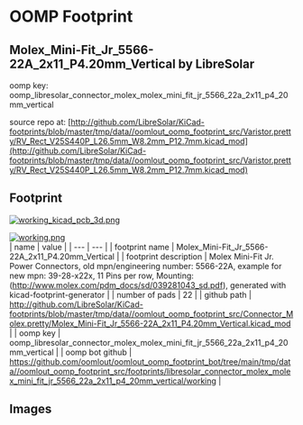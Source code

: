 # OOMP Footprint  
## Molex_Mini-Fit_Jr_5566-22A_2x11_P4.20mm_Vertical  by LibreSolar  
  
oomp key: oomp_libresolar_connector_molex_molex_mini_fit_jr_5566_22a_2x11_p4_20mm_vertical  
  
source repo at: [http://github.com/LibreSolar/KiCad-footprints/blob/master/tmp/data//oomlout_oomp_footprint_src/Varistor.pretty/RV_Rect_V25S440P_L26.5mm_W8.2mm_P12.7mm.kicad_mod](http://github.com/LibreSolar/KiCad-footprints/blob/master/tmp/data//oomlout_oomp_footprint_src/Varistor.pretty/RV_Rect_V25S440P_L26.5mm_W8.2mm_P12.7mm.kicad_mod)  
## Footprint  
  
[![working_kicad_pcb_3d.png](working_kicad_pcb_3d_600.png)](working_kicad_pcb_3d.png)  
  
[![working.png](working_600.png)](working.png)  
| name | value | 
| --- | --- | 
| footprint name | Molex_Mini-Fit_Jr_5566-22A_2x11_P4.20mm_Vertical | 
| footprint description | Molex Mini-Fit Jr. Power Connectors, old mpn/engineering number: 5566-22A, example for new mpn: 39-28-x22x, 11 Pins per row, Mounting:  (http://www.molex.com/pdm_docs/sd/039281043_sd.pdf), generated with kicad-footprint-generator | 
| number of pads | 22 | 
| github path | http://github.com/LibreSolar/KiCad-footprints/blob/master/tmp/data//oomlout_oomp_footprint_src/Connector_Molex.pretty/Molex_Mini-Fit_Jr_5566-22A_2x11_P4.20mm_Vertical.kicad_mod | 
| oomp key | oomp_libresolar_connector_molex_molex_mini_fit_jr_5566_22a_2x11_p4_20mm_vertical | 
| oomp bot github | https://github.com/oomlout/oomlout_oomp_footprint_bot/tree/main/tmp/data//oomlout_oomp_footprint_src/footprints/libresolar_connector_molex_molex_mini_fit_jr_5566_22a_2x11_p4_20mm_vertical/working | 
## Images  

